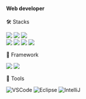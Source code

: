 #### Web developer

🛠️ Stacks

<img src="https://img.shields.io/badge/Java-007396?style=flat-square&logo=Java&logoColor=white"/> <img src="https://img.shields.io/badge/javascript-F7DF1E?style=flat-square&logo=javascript&logoColor=black"> <img src="https://img.shields.io/badge/jquery-0769AD?style=flat-square&logo=jquery&logoColor=white"> <br> <img src="https://img.shields.io/badge/oracle-F80000?style=flat-square&logo=oracle&logoColor=white"> <img src="https://img.shields.io/badge/MySQL-4479A1?style=flat-square&logo=MySQL&logoColor=white"/> <img src="https://img.shields.io/badge/mariaDB-003545?style=flat-square&logo=mariaDB&logoColor=white"> <img src="https://img.shields.io/badge/MSSQL-2B2F3A?style=flat-square&logo=microsoft%20sql%20server&logoColor=white"/>


🔦 Framework

<img src="https://img.shields.io/badge/Spring-6DB33F?style=flat-square&logo=Spring&logoColor=white"> <img src="https://img.shields.io/badge/springboot-6DB33F?style=flat-square&logo=springboot&logoColor=white">

📌 Tools 

![VSCode](https://img.shields.io/badge/Visual%20Studio%20Code-007ACC?style=flat-square&logo=Visual%20Studio%20Code&logoColor=white)
![Eclipse](https://img.shields.io/badge/Eclipse%20IDE-2C2255?style=flat-square&logo=Eclipse%20IDE&logoColor=white)
![IntelliJ](https://img.shields.io/badge/IntelliJ%20IDEA-000000?style=flat-square&logo=IntelliJ%20IDEA&logoColor=white)


<!--
<p align="center">
  <a href="https://hits.seeyoufarm.com"><img src="https://hits.seeyoufarm.com/api/count/incr/badge.svg?url=https%3A%2F%2Fgithub.com%2Fheehui&count_bg=%2379C83D&title_bg=%23555555&icon=&icon_color=%23E7E7E7&title=hits&edge_flat=false"/></a>
</p>-->

<!-- <p align="center">
  [![heehui's GitHub stats](https://github-readme-stats.vercel.app/api?username=heehui)](https://github.com/heehui/github-readme-stats)
</p> -->
<!-- <p align="center"><img src="https://capsule-render.vercel.app/api?section=footer&type=waving"></p>
-->
  
